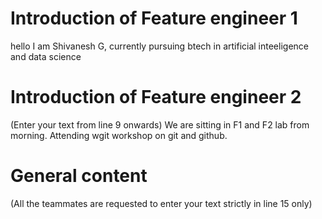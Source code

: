 # Introduction of Feature engineer 1
hello I am Shivanesh G, 
currently pursuing btech in artificial inteeligence and data science




# Introduction of Feature engineer 2 
(Enter your text from line 9 onwards)
We are sitting in F1 and F2 lab from morning.
Attending wgit workshop on git and github. 


# General content
(All the teammates are requested to enter your text strictly in line 15 only)





